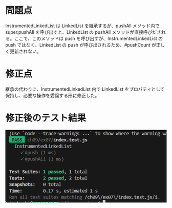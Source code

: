 # 問題点

InstrumentedLinkedList は LinkedList を継承するが、pushAll メソッド内で super.pushAll を呼び出すと、LinkedList の pushAll メソッドが直接呼びだされる。ここで、このメソッドは push を呼び出すが、InstrumentedLinkedList の push ではなく、LinkedList の push が呼び出されるため、#pushCount が正しく更新されない。

# 修正点

継承の代わりに、InstrumentedLinkedList 内で LinkedList をプロパティとして保持し、必要な操作を委譲する形に修正した。

# 修正後のテスト結果

![alt text](image.png)
